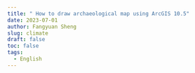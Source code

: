 ```yaml
---
title: " How to draw archaeological map using ArcGIS 10.5"
date: 2023-07-01
author: Fangyuan Sheng
slug: climate
draft: false
toc: false
tags:
  - English
---
```

